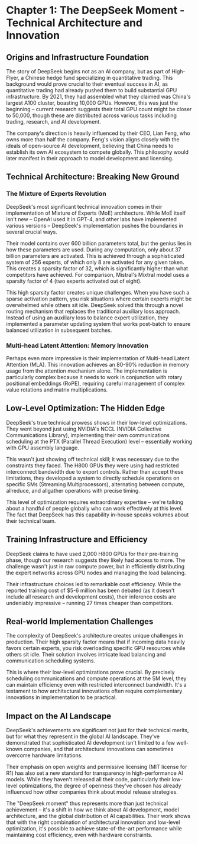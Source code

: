 # Chapter 1: The DeepSeek Moment - Technical Architecture and Innovation

## Origins and Infrastructure Foundation

The story of DeepSeek begins not as an AI company, but as part of High-Flyer, a Chinese hedge fund specializing in quantitative trading. This background would prove crucial to their eventual success in AI, as quantitative trading had already pushed them to build substantial GPU infrastructure. By 2021, they had assembled what they claimed was China's largest A100 cluster, boasting 10,000 GPUs. However, this was just the beginning – current research suggests their total GPU count might be closer to 50,000, though these are distributed across various tasks including trading, research, and AI development.

The company's direction is heavily influenced by their CEO, Lian Feng, who owns more than half the company. Feng's vision aligns closely with the ideals of open-source AI development, believing that China needs to establish its own AI ecosystem to compete globally. This philosophy would later manifest in their approach to model development and licensing.

## Technical Architecture: Breaking New Ground

### The Mixture of Experts Revolution

DeepSeek's most significant technical innovation comes in their implementation of Mixture of Experts (MoE) architecture. While MoE itself isn't new – OpenAI used it in GPT-4, and other labs have implemented various versions – DeepSeek's implementation pushes the boundaries in several crucial ways.

Their model contains over 600 billion parameters total, but the genius lies in how these parameters are used. During any computation, only about 37 billion parameters are activated. This is achieved through a sophisticated system of 256 experts, of which only 8 are activated for any given token. This creates a sparsity factor of 32, which is significantly higher than what competitors have achieved. For comparison, Mistral's Mixtral model uses a sparsity factor of 4 (two experts activated out of eight).

This high sparsity factor creates unique challenges. When you have such a sparse activation pattern, you risk situations where certain experts might be overwhelmed while others sit idle. DeepSeek solved this through a novel routing mechanism that replaces the traditional auxiliary loss approach. Instead of using an auxiliary loss to balance expert utilization, they implemented a parameter updating system that works post-batch to ensure balanced utilization in subsequent batches.

### Multi-head Latent Attention: Memory Innovation

Perhaps even more impressive is their implementation of Multi-head Latent Attention (MLA). This innovation achieves an 80-90% reduction in memory usage from the attention mechanism alone. The implementation is particularly complex because it needs to work in conjunction with rotary positional embeddings (RoPE), requiring careful management of complex value rotations and matrix multiplications.

## Low-Level Optimization: The Hidden Edge

DeepSeek's true technical prowess shows in their low-level optimizations. They went beyond just using NVIDIA's NCCL (NVIDIA Collective Communications Library), implementing their own communications scheduling at the PTX (Parallel Thread Execution) level – essentially working with GPU assembly language.

This wasn't just showing off technical skill; it was necessary due to the constraints they faced. The H800 GPUs they were using had restricted interconnect bandwidth due to export controls. Rather than accept these limitations, they developed a system to directly schedule operations on specific SMs (Streaming Multiprocessors), alternating between compute, allreduce, and allgather operations with precise timing.

This level of optimization requires extraordinary expertise – we're talking about a handful of people globally who can work effectively at this level. The fact that DeepSeek has this capability in-house speaks volumes about their technical team.

## Training Infrastructure and Efficiency

DeepSeek claims to have used 2,000 H800 GPUs for their pre-training phase, though our research suggests they likely had access to more. The challenge wasn't just in raw compute power, but in efficiently distributing the expert networks across GPU nodes and managing the load balancing.

Their infrastructure choices led to remarkable cost efficiency. While the reported training cost of $5-6 million has been debated (as it doesn't include all research and development costs), their inference costs are undeniably impressive – running 27 times cheaper than competitors.

## Real-world Implementation Challenges

The complexity of DeepSeek's architecture creates unique challenges in production. Their high sparsity factor means that if incoming data heavily favors certain experts, you risk overloading specific GPU resources while others sit idle. Their solution involves intricate load balancing and communication scheduling systems.

This is where their low-level optimizations prove crucial. By precisely scheduling communications and compute operations at the SM level, they can maintain efficiency even with restricted interconnect bandwidth. It's a testament to how architectural innovations often require complementary innovations in implementation to be practical.

## Impact on the AI Landscape

DeepSeek's achievements are significant not just for their technical merits, but for what they represent in the global AI landscape. They've demonstrated that sophisticated AI development isn't limited to a few well-known companies, and that architectural innovations can sometimes overcome hardware limitations.

Their emphasis on open weights and permissive licensing (MIT license for R1) has also set a new standard for transparency in high-performance AI models. While they haven't released all their code, particularly their low-level optimizations, the degree of openness they've chosen has already influenced how other companies think about model release strategies.

The "DeepSeek moment" thus represents more than just technical achievement – it's a shift in how we think about AI development, model architecture, and the global distribution of AI capabilities. Their work shows that with the right combination of architectural innovation and low-level optimization, it's possible to achieve state-of-the-art performance while maintaining cost efficiency, even with hardware constraints.
